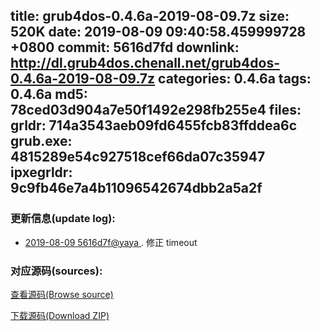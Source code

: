 title: grub4dos-0.4.6a-2019-08-09.7z
size: 520K
date: 2019-08-09 09:40:58.459999728 +0800
commit: 5616d7fd
downlink: http://dl.grub4dos.chenall.net/grub4dos-0.4.6a-2019-08-09.7z
categories: 0.4.6a
tags: 0.4.6a
md5: 78ced03d904a7e50f1492e298fb255e4
files:
  grldr: 714a3543aeb09fd6455fcb83ffddea6c
  grub.exe: 4815289e54c927518cef66da07c35947
  ipxegrldr: 9c9fb46e7a4b11096542674dbb2a5a2f
---

### 更新信息(update log):
  * [2019-08-09 5616d7f@yaya ](https://github.com/chenall/grub4dos/commit/5616d7fdec16473e4bb3ef096ee3d0d803926573)     ﻿. 修正 timeout


### 对应源码(sources):
  [查看源码(Browse source)](https://github.com/chenall/grub4dos/tree/5616d7fdec16473e4bb3ef096ee3d0d803926573)

  [下载源码(Download ZIP)](https://github.com/chenall/grub4dos/archive/5616d7fdec16473e4bb3ef096ee3d0d803926573.zip)
